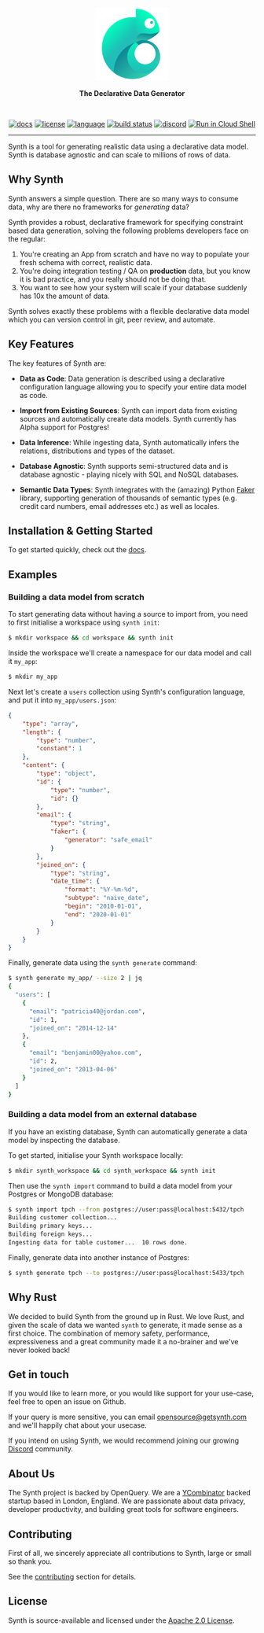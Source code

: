 <p align=center>
  <img height="150px" src="docs/static/img/getsynth_identicon.png"/>
</p>
<p align=center>
  <b>The Declarative Data Generator</b>
</p>
<br>
<p align=center>
  <a href="https://getsynth.github.io/synth"><img alt="docs" src="https://img.shields.io/badge/doc-reference-orange"></a>
  <a href="https://github.com/getsynth/synth/blob/master/LICENSE"><img alt="license" src="https://img.shields.io/badge/license-Apache_2.0-green.svg"></a>
  <a href="https://github.com/getsynth/synth/search?l=rust"><img alt="language" src="https://img.shields.io/badge/language-Rust-orange.svg"></a>
  <a href="https://github.com/getsynth/synth/actions"><img alt="build status" src="https://img.shields.io/github/workflow/status/getsynth/synth/synth%20public%20cachix"/></a>
  <a href="https://discord.gg/H33rRDTm3p"><img alt="discord" src="https://img.shields.io/discord/803236282088161321?logo=discord"/></a>
  <a href="https://ssh.cloud.google.com/cloudshell/editor?cloudshell_git_repo=https://github.com/getsynth/synth.git&cloudshell_print=tools/README-cloud-shell"><img alt="Run in Cloud Shell" src="https://img.shields.io/static/v1?label=GCP&message=Run%20in%20Cloud%20Shell&color=4394ff&logo=google-cloud&logoColor=4d9aff"></a>
</p>

------

Synth is a tool for generating realistic data using a declarative data model. Synth is database agnostic and can scale to millions of rows of data.

## Why Synth

Synth answers a simple question. There are so many ways to consume data, why are there no frameworks for *generating* data?

Synth provides a robust, declarative framework for specifying constraint based data generation, solving the following problems developers face on the regular:

1. You're creating an App from scratch and have no way to populate your fresh schema with correct, realistic data.
2. You're doing integration testing / QA on **production** data, but you know it is bad practice, and you really should not be doing that.
3. You want to see how your system will scale if your database suddenly has 10x the amount of data.

Synth solves exactly these problems with a flexible declarative data model which you can version control in git, peer review, and automate.

## Key Features

The key features of Synth are:

- **Data as Code**: Data generation is described using a declarative configuration language allowing you to specify your entire data model as code.

- **Import from Existing Sources**: Synth can import data from existing sources and automatically create data models. Synth currently has Alpha support for Postgres!
 
- **Data Inference**: While ingesting data, Synth automatically infers the relations, distributions and types of the dataset.

- **Database Agnostic**: Synth supports semi-structured data and is database agnostic - playing nicely with SQL and NoSQL databases.  
 
- **Semantic Data Types**: Synth integrates with the (amazing) Python [Faker](https://pypi.org/project/Faker/) library, supporting generation of thousands of semantic types (e.g. credit card numbers, email addresses etc.) as well as locales.

## Installation & Getting Started

To get started quickly, check out the [docs](https://getsynth.github.io/synth).

## Examples

### Building a data model from scratch

To start generating data without having a source to import from, you need to first initialise a workspace using `synth init`:

```bash
$ mkdir workspace && cd workspace && synth init
```

Inside the workspace we'll create a namespace for our data model and call it `my_app`:

```bash
$ mkdir my_app
```

Next let's create a `users` collection using Synth's configuration language, and put it into `my_app/users.json`:

```json
{
    "type": "array",
    "length": {
        "type": "number",
        "constant": 1
    },
    "content": {
        "type": "object",
        "id": {
            "type": "number",
            "id": {}
        },
        "email": {
            "type": "string",
            "faker": {
                "generator": "safe_email"
            }
        },
        "joined_on": {
            "type": "string",
            "date_time": {
                "format": "%Y-%m-%d",
                "subtype": "naive_date",
                "begin": "2010-01-01",
                "end": "2020-01-01"
            }
        }
    }
}
```

Finally, generate data using the `synth generate` command:

```bash
$ synth generate my_app/ --size 2 | jq
{
  "users": [
    {
      "email": "patricia40@jordan.com",
      "id": 1,
      "joined_on": "2014-12-14"
    },
    {
      "email": "benjamin00@yahoo.com",
      "id": 2,
      "joined_on": "2013-04-06"
    }
  ]
}
```


### Building a data model from an external database

If you have an existing database, Synth can automatically generate a data model by inspecting the database. 

To get started, initialise your Synth workspace locally:

```bash
$ mkdir synth_workspace && cd synth_workspace && synth init
```

Then use the `synth import` command to build a data model from your Postgres or MongoDB database:

```bash
$ synth import tpch --from postgres://user:pass@localhost:5432/tpch
Building customer collection...
Building primary keys...
Building foreign keys...
Ingesting data for table customer...  10 rows done.
```

Finally, generate data into another instance of Postgres:

```bash
$ synth generate tpch --to postgres://user:pass@localhost:5433/tpch
```

## Why Rust

We decided to build Synth from the ground up in Rust. We love Rust, and given the scale of data we wanted `synth` to generate, it made sense as a first choice. The combination of memory safety, performance, expressiveness and a great community made it a no-brainer and we've never looked back!

## Get in touch

If you would like to learn more, or you would like support for your use-case, feel free to open an issue on Github.

If your query is more sensitive, you can email [opensource@getsynth.com](mailto:opensource@getsynth.com) and we'll happily chat about your usecase.

If you intend on using Synth, we would recommend joining our growing [Discord](https://discord.gg/H33rRDTm3p) community.

## About Us

The Synth project is backed by OpenQuery. We are a [YCombinator](https://www.ycombinator.com/) backed startup based in London, England. We are passionate about data privacy, developer productivity, and building great tools for software engineers.

## Contributing

First of all, we sincerely appreciate all contributions to Synth, large or small so thank you.

See the [contributing](./CONTRIBUTING.md) section for details.

## License

Synth is source-available and licensed under the [Apache 2.0 License](https://github.com/getsynth/synth/blob/master/LICENSE).

